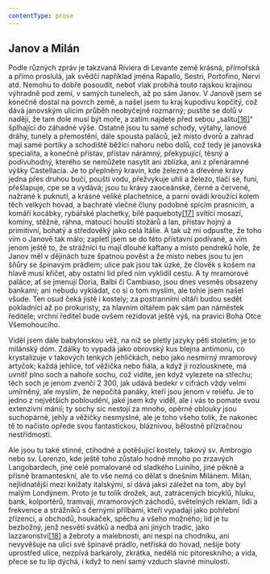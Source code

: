 ```yaml
---
contentType: prose
---
```


## Janov a Milán

Podle různých zpráv je takzvaná Riviera di Levante země krásná, přímořská a přímo proslulá, jak svědčí například jména Rapallo, Sestri, Portofino, Nervi atd. Nemohu to dobře posoudit, neboť vlak probíhá touto rajskou krajinou výhradně pod zemí, v samých tunelech, až po sám Janov. V Janově jsem se konečně dostal na povrch země, a našel jsem tu kraj kupodivu kopčitý, což dává janovským ulicím průběh neobyčejně rozmarný; pustíte se dolů v naději, že tam dole musí být moře, a zatím najdete před sebou „salitu[\[16\]](./resources/undefined)“ šplhající do záhadné výše. Ostatně jsou tu samé schody, výtahy, lanové dráhy, tunely a přemostění, dále spousta paláců, jež místo dvorů a zahrad mají samé portiky a schodiště běžící nahoru nebo dolů, což tedy je janovská specialita, a konečně přístav, přístav náramný, překypující, těsný a podivuhodný, kterého se nemůžete nasytit ani zblízka, ani z přenáramné výšky Castellacia. Je to přeplněný kravín, kde železné a dřevěné krávy jedna přes druhou bučí, pouští vodu, přežvykuje uhlí a železo, tlačí se, funí, přešlapuje, cpe se a vydává; jsou tu krávy zaoceánské, černé a červené, nažrané k puknutí, a krásné veliké plachetnice, a parní ovádi kroužící kolem těch velkých hovad, a bachraté vlečné čluny podobné spícím prasnicím, a komáří kocábky, rybářské plachetky, bílé paqueboty[\[17\]](./resources/undefined) svítící mosazí, komíny, stěžně, ráhna, matoucí houští stožárů a lan, přístav hojný a primitivní, bohatý a středověký jako celá Itálie. A tak už mi odpusťte, že toho vím o Janově tak málo; zapletl jsem se do této přístavní podívané, a vím jenom ještě to, že strážníci tu mají dlouhé kaftany a místo pendreků hole, že Janov měl v dějinách tuze špatnou pověst a že místo nebes jsou tu jen šňůry se špinavým prádlem; ulice pak jsou tak úzké, že člověk s košem na hlavě musí křičet, aby ostatní lid před ním vyklidil cestu. A ty mramorové paláce, ať se jmenují Doria, Balbi či Cambiaso, jsou dnes vesměs obsazeny bankami; ani nebudu vykládat, co si o tom myslím, ale tohle jsem našel všude. Ten osud čeká jistě i kostely; za postranními oltáři budou sedět pokladníci až po prokuristy, za hlavním oltářem pak sám pan náměstek ředitele; vrchní ředitel bude ovšem rezidovat ještě výš, na pravici Boha Otce Všemohoucího.

Viděl jsem dále babylonskou věž, na níž se pletly jazyky pěti stoletím; je to milánský dóm. Zdálky to vypadá jako obrovský kus blejna antimonu, co krystalizuje v takových tenkých jehličkách, nebo jako nesmírný mramorový artyčok; každá jehlice, toť věžička nebo fiála, a když ji rozlousknete, má uvnitř plno soch a nahoře sochu, což vidíte, jen když vylezete na střechu; těch soch je jenom zvenčí 2 300, jak udává bedekr v cifrách vždy velmi umírněný, ale myslím, že nepočítá panáky, kteří jsou jenom v reliéfu. Je to jedno z největších pobloudění, jaké jsem kdy viděl, ale i vás to pomate svou extenzivní mánií; ty sochy sic nestojí za mnoho, opěrné oblouky jsou suchopárné, jehly a věžičky nesmyslné, ale je toho všeho tolik, že nakonec tě to načisto opřede svou fantastickou, bláznivou, bělostně přízračnou nestřídmostí.

Ale jsou tu také stinné, ctihodné a potěšující kostely, takový sv. Ambrogio nebo sv. Lorenzo, kde ještě toho zůstalo hodně mnoho po zrzavých Langobardech, jiné celé pomalované od sladkého Luiniho, jiné pěkně a přísně bramanteskní, ale to vše nemá co dělat s dnešním Milánem. Milán, nejlidnatější mezi knížaty italskými, si dává jaksi záležet na tom, aby byl malým Londýnem. Proto je tu tolik drožek, aut, zatracených bicyklů, hluku, bank, kolportérů, tramvají, mramorových záchodů, světelných reklam, lidí a frekvence a strážníků s černými přílbami, kteří vypadají jako pohřební zřízenci, a obchodů, houkaček, spěchu a všeho možného; lid je tu bezbožný, jenž nesvětí svátků a nedbá ani jiných tradic, jako lazzaronství[\[18\]](./resources/undefined) a žebroty a malebnosti, ani nespí na chodníku, ani nevyvěšuje na ulici své špinavé prádlo, netříská do hovad, nešije boty uprostřed ulice, nezpívá barkaroly, zkrátka, nedělá nic pitoreskního; a vida, přece se tu líp dýchá, i když to není samý vzduch slavné minulosti.
